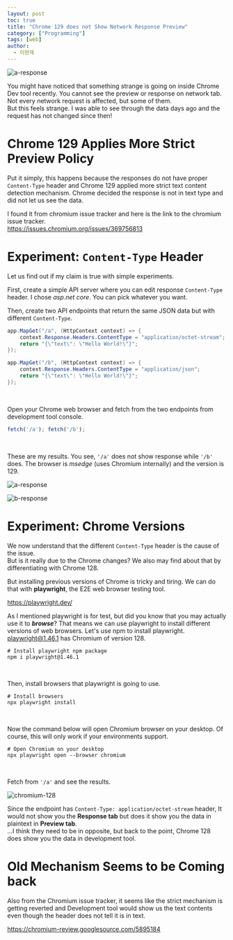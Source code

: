 ```yaml
---
layout: post
toc: true
title: "Chrome 129 does not Show Network Response Preview"
category: ["Programming"]
tags: [web]
author:
  - 이현재
---
```


![a-response](/img/2024-09-28-en-chrome-129-network-response-preview-not-avail/no-response-data.jpg)

You might have noticed that something strange is going on inside Chrome Dev tool recently.
You cannot see the preview or response on network tab.
Not every network request is affected, but some of them.<br>
But this feels strange. I was able to see through the data days ago
and the request has not changed since then!

# Chrome 129 Applies More Strict Preview Policy
Put it simply, this happens because the responses do not have proper `Content-Type` header
and Chrome 129 applied more strict text content detection mechanism.
Chrome decided the response is not in text type and did not let us see the data.

I found it from chromium issue tracker and here is the link to the chromium issue tracker.<br>
<https://issues.chromium.org/issues/369756813>

# Experiment: `Content-Type` Header
Let us find out if my claim is true with simple experiments.

First, create a simple API server where you can edit response `Content-Type` header.
I chose *asp.net core*. You can pick whatever you want.

Then, create two API endpoints that return the same JSON data but with different `Content-Type`.

```cs
app.MapGet("/a", (HttpContext context) => {
    context.Response.Headers.ContentType = "application/octet-stream";
    return "{\"text\": \"Hello World!\"}";
});

app.MapGet("/b", (HttpContext context) => {
    context.Response.Headers.ContentType = "application/json";
    return "{\"text\": \"Hello World!\"}";
});
```
<br>

Open your Chrome web browser and fetch from the two endpoints from development tool console.

```js
fetch('/a'); fetch('/b');
```
<br>

These are my results. You see, `'/a'` does not show response while `'/b'` does.
The browser is *msedge* (uses Chromium internally) and the version is 129.

![a-response](/img/2024-09-28-en-chrome-129-network-response-preview-not-avail/a-response.png)

![b-response](/img/2024-09-28-en-chrome-129-network-response-preview-not-avail/b-response.png)
<br>

# Experiment: Chrome Versions
We now understand that the different `Content-Type` header is the cause of the issue.<br>
But is it really due to the Chrome changes?
We also may find about that by differentiating with Chrome 128.

But installing previous versions of Chrome is tricky and tiring.
We can do that with **playwright**, the E2E web browser testing tool.

<https://playwright.dev/>

As I mentioned playwright is for test,
but did you know that you may actually use it to ***browse***?
That means we can use playwright to install different versions of web browsers.
Let's use npm to install playwright.
playwright@1.46.1 has Chromium of version 128.

```shell
# Install playwright npm package
npm i playwright@1.46.1
```
<br>

Then, install browsers that playwright is going to use.

```shell
# Install browsers
npx playwright install
```
<br>

Now the command below will open Chromium browser on your desktop.
Of course, this will only work if your environments support.

```shell
# Open Chromium on your desktop
npx playwright open --browser chromium
```
<br>

Fetch from `'/a'` and see the results.

![chromium-128](/img/2024-09-28-en-chrome-129-network-response-preview-not-avail/chromium-128.jpg)

Since the endpoint has `Content-Type: application/octet-stream` header,
It would not show you the **Response tab**
but does it show you the data in plaintext in **Preview tab**.<br>
...I think they need to be in opposite, but back to the point,
Chrome 128 does show you the data in development tool.

# Old Mechanism Seems to be Coming back
Also from the Chromium issue tracker, it seems like the strict mechanism is getting reverted
and Development tool would show us the text contents even though the header does not tell it is in text.

<https://chromium-review.googlesource.com/5895184>

